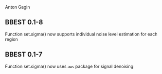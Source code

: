 Anton Gagin

## BBEST 0.1-8

Function set.sigma() now supports individual noise level estimation for each region
        
        

## BBEST 0.1-7

Function set.sigma() now uses `aws` package for signal denoising
        
        
